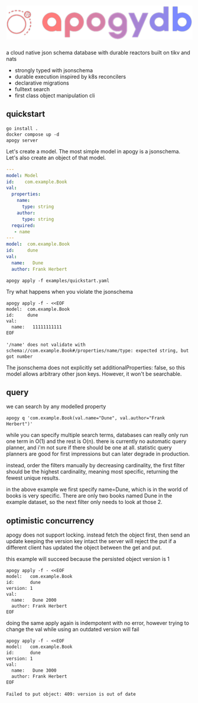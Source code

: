 ![apogydb logo](./apogy.png)
=======

a cloud native json schema database with durable reactors built on tikv and nats


 - strongly typed with jsonschema
 - durable execution inspired by k8s reconcilers
 - declarative migrations
 - fulltext search
 - first class object manipulation cli


## quickstart

    go install .
    docker compose up -d
    apogy server

Let's create a model.
The most simple model in apogy is a jsonschema.
Let's also create an object of that model.

```yaml
---
model: Model
id:    com.example.Book
val:
  properties:
    name:
      type: string
    author:
      type: string
  required:
   - name
---
model:  com.example.Book
id:     dune
val:
  name:   Dune
  author: Frank Herbert
```

    apogy apply -f examples/quickstart.yaml

Try what happens when you violate the jsonschema

    apogy apply -f - <<EOF
    model:  com.example.Book
    id:     dune
    val:
      name:   11111111111
    EOF

    '/name' does not validate with schema://com.example.Book#/properties/name/type: expected string, but got number


The jsonschema does not explicitly set additionalProperties: false, so this model allows arbitrary other json keys. However, it won't be searchable.


## query

we can search by any modelled property

    apogy q 'com.example.Book(val.name="Dune", val.author="Frank Herbert")'

while you can specify multiple search terms, databases can really only run one term in O(1) and the rest is O(n).
there is currently no automatic query planner, and i'm not sure if there should be one at all.
statistic query planners are good for first impressions but can later degrade in production.

instead, order the filters manually by decreasing cardinality,
the first filter should be the highest cardinality, meaning most specific, returning the fewest unique results.

in the above example we first specify name=Dune, which is in the world of books is very specific.
There are only two books named Dune in the example dataset, so the next filter only needs to look at those 2.



## optimistic concurrency

apogy does not support locking.
instead fetch the object first, then send an update keeping the version key intact
the server will reject the put if a different client has updated the object between the get and put.

this example will succeed because the persisted object version is 1

    apogy apply -f - <<EOF
    model:   com.example.Book
    id:      dune
    version: 1
    val:
      name:   Dune 2000
      author: Frank Herbert
    EOF

doing the same apply again is indempotent with no error,
however trying to change the val while using an outdated version will fail

    apogy apply -f - <<EOF
    model:   com.example.Book
    id:      dune
    version: 1
    val:
      name:   Dune 3000
      author: Frank Herbert
    EOF

    Failed to put object: 409: version is out of date

